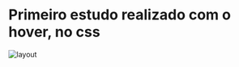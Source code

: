 # Primeiro estudo realizado com o hover, no css

![layout](https://user-images.githubusercontent.com/94754085/188239124-8bd1bcc5-d21e-487d-b1d3-1d096e278ddd.png)
